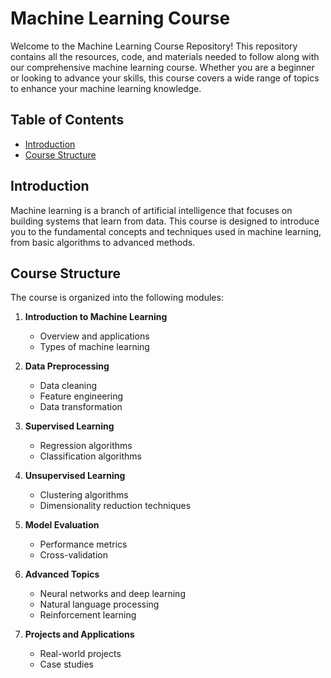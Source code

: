 # Machine Learning Course

Welcome to the Machine Learning Course Repository! This repository contains all the resources, code, and materials needed to follow along with our comprehensive machine learning course. Whether you are a beginner or looking to advance your skills, this course covers a wide range of topics to enhance your machine learning knowledge.

## Table of Contents

- [Introduction](#introduction)
- [Course Structure](#course-structure)

## Introduction

Machine learning is a branch of artificial intelligence that focuses on building systems that learn from data. This course is designed to introduce you to the fundamental concepts and techniques used in machine learning, from basic algorithms to advanced methods.

## Course Structure

The course is organized into the following modules:

1. **Introduction to Machine Learning**
   - Overview and applications
   - Types of machine learning

2. **Data Preprocessing**
   - Data cleaning
   - Feature engineering
   - Data transformation

3. **Supervised Learning**
   - Regression algorithms
   - Classification algorithms

4. **Unsupervised Learning**
   - Clustering algorithms
   - Dimensionality reduction techniques

5. **Model Evaluation**
   - Performance metrics
   - Cross-validation

6. **Advanced Topics**
   - Neural networks and deep learning
   - Natural language processing
   - Reinforcement learning

7. **Projects and Applications**
   - Real-world projects
   - Case studies
